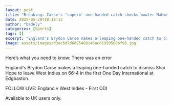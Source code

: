 ```yaml
---
layout: post
title: "Breaking: Carse's 'superb' one-handed catch shocks bowler Mahmood"
date: 2025-05-29T18:18:13
author: "badely"
categories: [Sports]
tags: []
excerpt: "England's Brydon Carse makes a leaping one-handed catch to dismiss Shai Hope to leave West Indies on 66-4 in the first One Day International at Edgbas"
image: assets/images/d3acbd7d6d25488146acd1950500bf90.jpg
---
```


Here’s what you need to know: There was an error

England's Brydon Carse makes a leaping one-handed catch to dismiss Shai Hope to leave West Indies on 66-4 in the first One Day International at Edgbaston.

FOLLOW LIVE: England v West Indies - First ODI

Available to UK users only.

